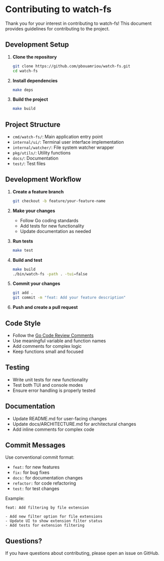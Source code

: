 # Contributing to watch-fs

Thank you for your interest in contributing to watch-fs! This document provides guidelines for contributing to the project.

## Development Setup

1. **Clone the repository**

   ```bash
   git clone https://github.com/pbouamriou/watch-fs.git
   cd watch-fs
   ```

2. **Install dependencies**

   ```bash
   make deps
   ```

3. **Build the project**
   ```bash
   make build
   ```

## Project Structure

- `cmd/watch-fs/`: Main application entry point
- `internal/ui/`: Terminal user interface implementation
- `internal/watcher/`: File system watcher wrapper
- `pkg/utils/`: Utility functions
- `docs/`: Documentation
- `test/`: Test files

## Development Workflow

1. **Create a feature branch**

   ```bash
   git checkout -b feature/your-feature-name
   ```

2. **Make your changes**

   - Follow Go coding standards
   - Add tests for new functionality
   - Update documentation as needed

3. **Run tests**

   ```bash
   make test
   ```

4. **Build and test**

   ```bash
   make build
   ./bin/watch-fs -path . -tui=false
   ```

5. **Commit your changes**

   ```bash
   git add .
   git commit -m "feat: Add your feature description"
   ```

6. **Push and create a pull request**

## Code Style

- Follow the [Go Code Review Comments](https://github.com/golang/go/wiki/CodeReviewComments)
- Use meaningful variable and function names
- Add comments for complex logic
- Keep functions small and focused

## Testing

- Write unit tests for new functionality
- Test both TUI and console modes
- Ensure error handling is properly tested

## Documentation

- Update README.md for user-facing changes
- Update docs/ARCHITECTURE.md for architectural changes
- Add inline comments for complex code

## Commit Messages

Use conventional commit format:

- `feat:` for new features
- `fix:` for bug fixes
- `docs:` for documentation changes
- `refactor:` for code refactoring
- `test:` for test changes

Example:

```
feat: Add filtering by file extension

- Add new filter option for file extensions
- Update UI to show extension filter status
- Add tests for extension filtering
```

## Questions?

If you have questions about contributing, please open an issue on GitHub.
